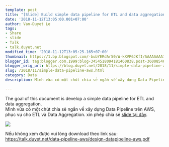 ```yaml
---
template: post
title: "[Slide] Build simple data pipeline for ETL and data aggregation on AWS"
date: '2018-11-12T13:05:00.001+07:00'
author: Van-Duyet Le
tags:
- Share
- slide
- Talk
- talk.duyet.net
modified_time: '2018-11-12T13:05:25.165+07:00'
thumbnail: https://1.bp.blogspot.com/-bubYERdAr50/W-kXVP6JKfI/AAAAAAAA1Ic/nvICF9mhxEMxkpqhySrjxllUfuAdu2nZQCLcBGAs/s1600/Screen%2BShot%2B2018-11-12%2Bat%2B1.01.31%2BPM.png
blogger_id: tag:blogger.com,1999:blog-3454518094181460838.post-3600854649727287083
blogger_orig_url: https://blog.duyet.net/2018/11/simple-data-pipeline-aws.html
slug: /2018/11/simple-data-pipeline-aws.html
category: Data
description: Mình vừa có một chút chia sẻ ngắn về xây dựng Data Pipeline trên AWS, phục vụ cho ETL và Data Aggregation. 

---
```


The goal of this document is develop a simple data pipeline for ETL and data aggregation.  
Mình vừa có một chút chia sẻ ngắn về xây dựng Data Pipeline trên AWS, phục vụ cho ETL và Data Aggregation. xin phép chia sẻ [slide tại đây](https://goo.gl/pwqt4F).

[![](https://1.bp.blogspot.com/-bubYERdAr50/W-kXVP6JKfI/AAAAAAAA1Ic/nvICF9mhxEMxkpqhySrjxllUfuAdu2nZQCLcBGAs/s1600/Screen%2BShot%2B2018-11-12%2Bat%2B1.01.31%2BPM.png)](https://goo.gl/pwqt4F)


Nếu không xem được vui lòng download theo link sau: https://talk.duyet.net/data-pipeline-aws/design-datapipeline-aws.pdf